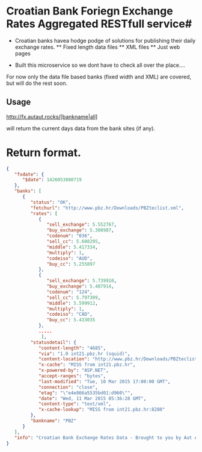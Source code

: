 # Croatian Bank Foriegn Exchange Rates Aggregated RESTfull service#

* Croatian banks havea hodge podge of solutions for publishing their daily exchange rates.
** Fixed length data files
** XML files
** Just web pages

- Built this microservice so we dont have to check all over the place....

For now only the data file based banks (fixed width and XML) are covered, but will do the rest soon.




## Usage

http://fx.autaut.rocks/[bankname|all]

will return the current days data from the bank sites (if any).

# Return format.

```json
{
   "fxdate": {
      "$date": 1426053880719
   },
   "banks": [
      {
         "status": "OK",
         "fetchurl": "http://www.pbz.hr/Downloads/PBZteclist.xml",
         "rates": [
            {
               "sell_exchange": 5.552767,
               "buy_exchange": 5.308987,
               "codenum": "036",
               "sell_cc": 5.608295,
               "middle": 5.417334,
               "multiply": 1,
               "codeiso": "AUD",
               "buy_cc": 5.255897
            },
            {
               "sell_exchange": 5.739910,
               "buy_exchange": 5.487914,
               "codenum": "124",
               "sell_cc": 5.797309,
               "middle": 5.599912,
               "multiply": 1,
               "codeiso": "CAD",
               "buy_cc": 5.433035
            },
            .....
             ],
         "statusdetail": {
            "content-length": "4685",
            "via": "1.0 int21.pbz.hr (squid)",
            "content-location": "http://www.pbz.hr/Downloads/PBZteclist.xml",
            "x-cache": "MISS from int21.pbz.hr",
            "x-powered-by": "ASP.NET",
            "accept-ranges": "bytes",
            "last-modified": "Tue, 10 Mar 2015 17:00:00 GMT",
            "connection": "close",
            "etag": "\"e4e866a5535bd01:d960\"",
            "date": "Wed, 11 Mar 2015 05:36:28 GMT",
            "content-type": "text/xml",
            "x-cache-lookup": "MISS from int21.pbz.hr:8280"
         },
         "bankname": "PBZ"
      }
   ],
   "info": "Croatian Bank Exchange Rates Data - Brought to you by Aut Aut"
}
```
 
